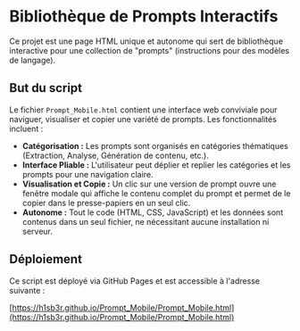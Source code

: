 # Bibliothèque de Prompts Interactifs

Ce projet est une page HTML unique et autonome qui sert de bibliothèque interactive pour une collection de "prompts" (instructions pour des modèles de langage).

## But du script

Le fichier `Prompt_Mobile.html` contient une interface web conviviale pour naviguer, visualiser et copier une variété de prompts. Les fonctionnalités incluent :

*   **Catégorisation :** Les prompts sont organisés en catégories thématiques (Extraction, Analyse, Génération de contenu, etc.).
*   **Interface Pliable :** L'utilisateur peut déplier et replier les catégories et les prompts pour une navigation claire.
*   **Visualisation et Copie :** Un clic sur une version de prompt ouvre une fenêtre modale qui affiche le contenu complet du prompt et permet de le copier dans le presse-papiers en un seul clic.
*   **Autonome :** Tout le code (HTML, CSS, JavaScript) et les données sont contenus dans un seul fichier, ne nécessitant aucune installation ni serveur.

## Déploiement

Ce script est déployé via GitHub Pages et est accessible à l'adresse suivante :

[https://h1sb3r.github.io/Prompt_Mobile/Prompt_Mobile.html](https://h1sb3r.github.io/Prompt_Mobile/Prompt_Mobile.html)
